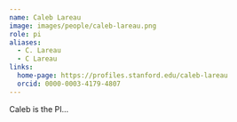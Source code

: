 ```yaml
---
name: Caleb Lareau
image: images/people/caleb-lareau.png
role: pi
aliases:
  - C. Lareau
  - C Lareau
links:
  home-page: https://profiles.stanford.edu/caleb-lareau
  orcid: 0000-0003-4179-4807
---
```


Caleb is the PI...
